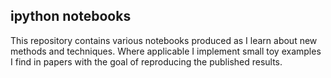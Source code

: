 ## ipython notebooks

This repository contains various notebooks produced as I learn about new methods and techniques. Where applicable I implement small toy examples I find in papers with the goal of reproducing the published results.
